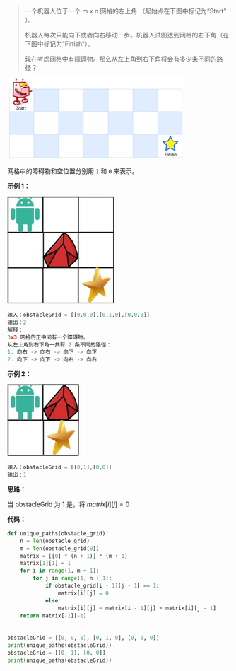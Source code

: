 > 一个机器人位于一个 m x n 网格的左上角 （起始点在下图中标记为“Start” ）。
>
> 机器人每次只能向下或者向右移动一步。机器人试图达到网格的右下角（在下图中标记为“Finish”）。
>
> 现在考虑网格中有障碍物。那么从左上角到右下角将会有多少条不同的路径？

![](images/robot_maze.png)

网格中的障碍物和空位置分别用 `1` 和 `0` 来表示。

**示例 1：**

![](images/robot1.jpeg)

```python
输入：obstacleGrid = [[0,0,0],[0,1,0],[0,0,0]]
输出：2
解释：
3x3 网格的正中间有一个障碍物。
从左上角到右下角一共有 2 条不同的路径：
1. 向右 -> 向右 -> 向下 -> 向下
2. 向下 -> 向下 -> 向右 -> 向右
```



**示例 2：**

![](images/robot2.jpeg)

```python
输入：obstacleGrid = [[0,1],[0,0]]
输出：1
```

**思路：**

当 obstacleGrid 为 1 是，将 $matrix[i][j] = 0$​ 

**代码：**

```python
def unique_paths(obstacle_grid):
    n = len(obstacle_grid)
    m = len(obstacle_grid[0])
    matrix = [[0] * (n + 1)] * (m + 1)
    matrix[1][1] = 1
    for i in range(1, m + 1):
        for j in range(1, n + 1):
            if obstacle_grid[i - 1][j - 1] == 1:
                matrix[i][j] = 0
            else:
                matrix[i][j] = matrix[i - 1][j] + matrix[i][j - 1]
    return matrix[-1][-1]


obstacleGrid = [[0, 0, 0], [0, 1, 0], [0, 0, 0]]
print(unique_paths(obstacleGrid))
obstacleGrid = [[0, 1], [0, 0]]
print(unique_paths(obstacleGrid))
```



